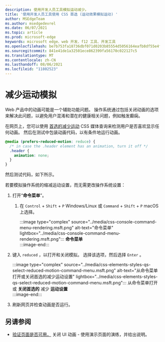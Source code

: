 ```yaml
---
description: 使用开发人员工具模拟运动减少。
title: '使用开发人员工具使用 CSS 首选 (运动效果模拟运动) '
author: MSEdgeTeam
ms.author: msedgedevrel
ms.date: 06/07/2021
ms.topic: article
ms.prod: microsoft-edge
keywords: microsoft edge、web 开发、f12 工具、开发工具
ms.openlocfilehash: be7b753fa18736dbf071d0203b85554d5056164eafb8df55e4f40df8086d4214
ms.sourcegitcommit: 841e41de1a32501ece862399fa56170c022127c5
ms.translationtype: MT
ms.contentlocale: zh-CN
ms.lasthandoff: 08/06/2021
ms.locfileid: "11802523"
---
```

# <a name="reduced-motion-simulation"></a>减少运动模拟  

Web 产品中的动画可能是一个辅助功能问题。  操作系统通过包括关闭动画的选项来解决此问题，以避免用户混淆和潜在的健康相关问题，例如触发癫痫。  

在网页上，您可以使用 [首选的减少运动][MDNPrefersReducedMotion] CSS 媒体查询来检测用户是否喜欢显示任何动画。  然后在测试中包装动画代码，以有条件地运行动画。  

```css
@media (prefers-reduced-motion: reduce) {
  /* in case the .header element has an animation, turn it off */
  .header {
    animation: none;
  }
}
```  

然后测试代码，如下所示。

若要模拟操作系统的缩减运动设置，而无需更改操作系统设置：

1.  打开“**命令菜单**”。  
    1.  在 `Control` + `Shift` + `P` Windows/Linux 或 `Command` + `Shift` + `P` macOS 上选择。  
        
        :::image type="complex" source="../media/css-console-command-menu-rendering.msft.png" alt-text="命令菜单" lightbox="../media/css-console-command-menu-rendering.msft.png":::
           **命令菜单**  
        :::image-end:::  
        
1.  键入 `reduced` ，以打开和关闭模拟。  选择该选项，然后选择 `Enter` 。  
    
    :::image type="complex" source="../media/css-elements-styles-qs-select-reduced-motion-command-menu.msft.png" alt-text="从命令菜单打开或关闭首选的减少运动设置" lightbox="../media/css-elements-styles-qs-select-reduced-motion-command-menu.msft.png":::
       从命令菜单打开或 **关闭首选的** 减少 **运动设置**  
    :::image-end:::  
    
1.  刷新网页并检查动画是否运行。


## <a name="see-also"></a>另请参阅

* [验证页面是否可用，](test-reduced-ui-motion.md) 关闭 UI 动画 - 使用演示页面的演练，并给出说明。

    
<!-- links -->  
[DevtoolsIndex]: ../index.md "Microsoft Edge (Chromium) 开发人员工具 | Microsoft Docs"  
[MDNPrefersReducedMotion]: https://developer.mozilla.org/docs/Web/CSS/@media/prefers-reduced-motion "prefers-reduced-motion |MDN"  

